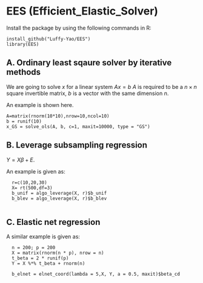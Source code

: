 # EES (Efficient_Elastic_Solver)
Install the package by using the following commands in R:
```{r}
install_github("Luffy-Yao/EES")
library(EES)

```

##  A. Ordinary least sqaure solver by iterative methods

We are going to solve $x$ for a linear system $Ax = b$
$A$ is required to be a $n \times n$ square invertible matrix, $b$ is a vector with the same dimension $n$.

An example is shown here.

```{r}
A=matrix(rnorm(10*10),nrow=10,ncol=10)
b = runif(10)
x_GS = solve_ols(A, b, c=1, maxit=10000, type = "GS")
```


## B. Leverage subsampling regression

$Y = X \beta + E$. 

An example is given as:
```{r}
  r=c(10,20,30)
  X= rt(500,df=3)
  b_unif = algo_leverage(X, r)$b_unif
  b_blev = algo_leverage(X, r)$b_blev
  
```

## C. Elastic net regression
A similar example is given as:
```{r}
  n = 200; p = 200
  X = matrix(rnorm(n * p), nrow = n)
  t_beta = 2 * runif(p)
  Y = X %*% t_beta + rnorm(n)
  
  b_elnet = elnet_coord(lambda = 5,X, Y, a = 0.5, maxit)$beta_cd
```
